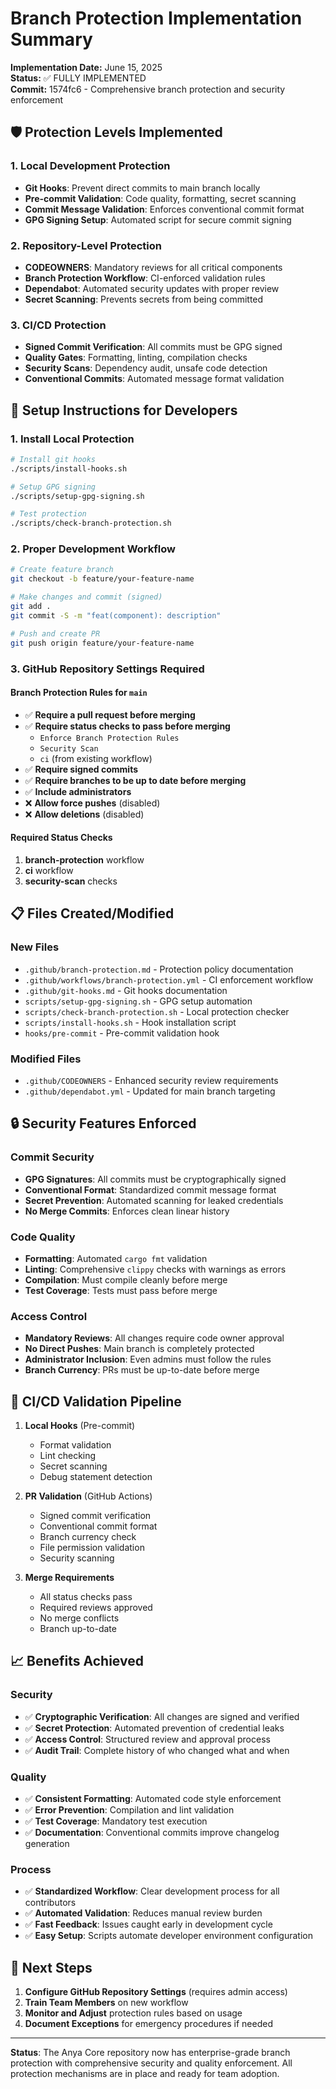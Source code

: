 # Branch Protection Implementation Summary

**Implementation Date:** June 15, 2025  
**Status:** ✅ FULLY IMPLEMENTED  
**Commit:** 1574fc6 - Comprehensive branch protection and security enforcement

## 🛡️ Protection Levels Implemented

### 1. **Local Development Protection**

- **Git Hooks**: Prevent direct commits to main branch locally
- **Pre-commit Validation**: Code quality, formatting, secret scanning
- **Commit Message Validation**: Enforces conventional commit format
- **GPG Signing Setup**: Automated script for secure commit signing

### 2. **Repository-Level Protection**

- **CODEOWNERS**: Mandatory reviews for all critical components
- **Branch Protection Workflow**: CI-enforced validation rules
- **Dependabot**: Automated security updates with proper review
- **Secret Scanning**: Prevents secrets from being committed

### 3. **CI/CD Protection**

- **Signed Commit Verification**: All commits must be GPG signed
- **Quality Gates**: Formatting, linting, compilation checks
- **Security Scans**: Dependency audit, unsafe code detection
- **Conventional Commits**: Automated message format validation

## 🔧 Setup Instructions for Developers

### 1. Install Local Protection

```bash
# Install git hooks
./scripts/install-hooks.sh

# Setup GPG signing
./scripts/setup-gpg-signing.sh

# Test protection
./scripts/check-branch-protection.sh
```

### 2. Proper Development Workflow

```bash
# Create feature branch
git checkout -b feature/your-feature-name

# Make changes and commit (signed)
git add .
git commit -S -m "feat(component): description"

# Push and create PR
git push origin feature/your-feature-name
```

### 3. GitHub Repository Settings Required

#### Branch Protection Rules for `main`

- ✅ **Require a pull request before merging**
- ✅ **Require status checks to pass before merging**
  - `Enforce Branch Protection Rules`
  - `Security Scan`
  - `ci` (from existing workflow)
- ✅ **Require signed commits**
- ✅ **Require branches to be up to date before merging**
- ✅ **Include administrators**
- ❌ **Allow force pushes** (disabled)
- ❌ **Allow deletions** (disabled)

#### Required Status Checks

1. **branch-protection** workflow
2. **ci** workflow  
3. **security-scan** checks

## 📋 Files Created/Modified

### New Files

- `.github/branch-protection.md` - Protection policy documentation
- `.github/workflows/branch-protection.yml` - CI enforcement workflow
- `.github/git-hooks.md` - Git hooks documentation
- `scripts/setup-gpg-signing.sh` - GPG setup automation
- `scripts/check-branch-protection.sh` - Local protection checker
- `scripts/install-hooks.sh` - Hook installation script
- `hooks/pre-commit` - Pre-commit validation hook

### Modified Files

- `.github/CODEOWNERS` - Enhanced security review requirements
- `.github/dependabot.yml` - Updated for main branch targeting

## 🔒 Security Features Enforced

### Commit Security

- **GPG Signatures**: All commits must be cryptographically signed
- **Conventional Format**: Standardized commit message format
- **Secret Prevention**: Automated scanning for leaked credentials
- **No Merge Commits**: Enforces clean linear history

### Code Quality

- **Formatting**: Automated `cargo fmt` validation
- **Linting**: Comprehensive `clippy` checks with warnings as errors
- **Compilation**: Must compile cleanly before merge
- **Test Coverage**: Tests must pass before merge

### Access Control

- **Mandatory Reviews**: All changes require code owner approval
- **No Direct Pushes**: Main branch is completely protected
- **Administrator Inclusion**: Even admins must follow the rules
- **Branch Currency**: PRs must be up-to-date before merge

## 🚦 CI/CD Validation Pipeline

1. **Local Hooks** (Pre-commit)
   - Format validation
   - Lint checking
   - Secret scanning
   - Debug statement detection

2. **PR Validation** (GitHub Actions)
   - Signed commit verification
   - Conventional commit format
   - Branch currency check
   - File permission validation
   - Security scanning

3. **Merge Requirements**
   - All status checks pass
   - Required reviews approved
   - No merge conflicts
   - Branch up-to-date

## 📈 Benefits Achieved

### Security

- ✅ **Cryptographic Verification**: All changes are signed and verified
- ✅ **Secret Protection**: Automated prevention of credential leaks
- ✅ **Access Control**: Structured review and approval process
- ✅ **Audit Trail**: Complete history of who changed what and when

### Quality

- ✅ **Consistent Formatting**: Automated code style enforcement
- ✅ **Error Prevention**: Compilation and lint validation
- ✅ **Test Coverage**: Mandatory test execution
- ✅ **Documentation**: Conventional commits improve changelog generation

### Process

- ✅ **Standardized Workflow**: Clear development process for all contributors
- ✅ **Automated Validation**: Reduces manual review burden
- ✅ **Fast Feedback**: Issues caught early in development cycle
- ✅ **Easy Setup**: Scripts automate developer environment configuration

## 🎯 Next Steps

1. **Configure GitHub Repository Settings** (requires admin access)
2. **Train Team Members** on new workflow
3. **Monitor and Adjust** protection rules based on usage
4. **Document Exceptions** for emergency procedures if needed

---

**Status**: The Anya Core repository now has enterprise-grade branch protection with comprehensive security and quality enforcement. All protection mechanisms are in place and ready for team adoption.
